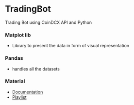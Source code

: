 # TradingBot
Trading Bot using CoinDCX API and Python


### Matplot lib
    
- Library to present the data in form of visual representation

### Pandas 
- handles all the datasets 







### Material
- [Documentation](https://docs.coindcx.com/?python#terms-and-conditions)
- [Playlist](https://youtu.be/QCpufUsn_1Y?si=jxc5MjJ50fggWRpT)

